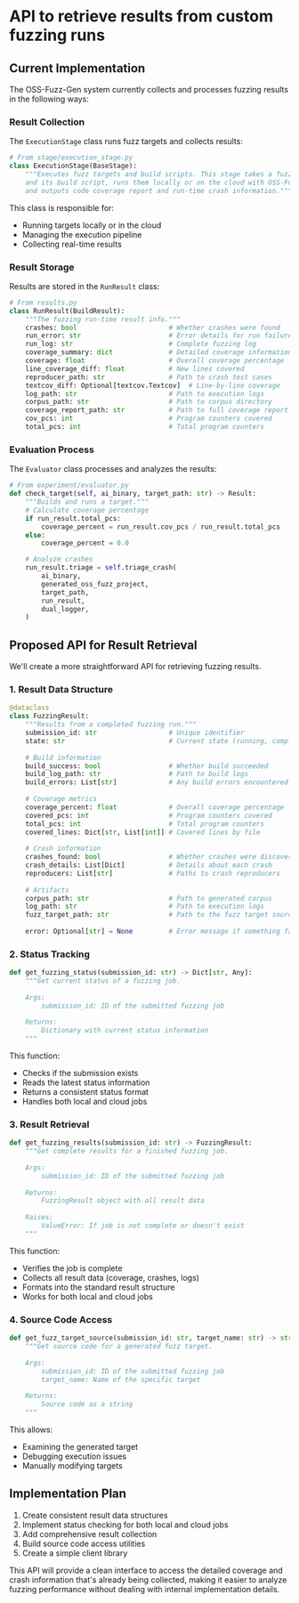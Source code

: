 # API to retrieve results from custom fuzzing runs

## Current Implementation

The OSS-Fuzz-Gen system currently collects and processes fuzzing results in the following ways:

### Result Collection
The `ExecutionStage` class runs fuzz targets and collects results:

```python
# From stage/execution_stage.py
class ExecutionStage(BaseStage):
    """Executes fuzz targets and build scripts. This stage takes a fuzz target
    and its build script, runs them locally or on the cloud with OSS-Fuzz infra,
    and outputs code coverage report and run-time crash information."""
```

This class is responsible for:
- Running targets locally or in the cloud
- Managing the execution pipeline
- Collecting real-time results

### Result Storage
Results are stored in the `RunResult` class:

```python
# From results.py
class RunResult(BuildResult):
    """The fuzzing run-time result info."""
    crashes: bool                       # Whether crashes were found
    run_error: str                      # Error details for run failures
    run_log: str                        # Complete fuzzing log
    coverage_summary: dict              # Detailed coverage information
    coverage: float                     # Overall coverage percentage
    line_coverage_diff: float           # New lines covered
    reproducer_path: str                # Path to crash test cases
    textcov_diff: Optional[textcov.Textcov]  # Line-by-line coverage
    log_path: str                       # Path to execution logs
    corpus_path: str                    # Path to corpus directory
    coverage_report_path: str           # Path to full coverage report
    cov_pcs: int                        # Program counters covered
    total_pcs: int                      # Total program counters
```

### Evaluation Process
The `Evaluator` class processes and analyzes the results:

```python
# From experiment/evaluator.py
def check_target(self, ai_binary, target_path: str) -> Result:
    """Builds and runs a target."""
    # Calculate coverage percentage
    if run_result.total_pcs:
        coverage_percent = run_result.cov_pcs / run_result.total_pcs
    else:
        coverage_percent = 0.0

    # Analyze crashes
    run_result.triage = self.triage_crash(
        ai_binary,
        generated_oss_fuzz_project,
        target_path,
        run_result,
        dual_logger,
    )
```

## Proposed API for Result Retrieval

We'll create a more straightforward API for retrieving fuzzing results.

### 1. Result Data Structure

```python
@dataclass
class FuzzingResult:
    """Results from a completed fuzzing run."""
    submission_id: str                  # Unique identifier
    state: str                          # Current state (running, completed, error)
    
    # Build information
    build_success: bool                 # Whether build succeeded
    build_log_path: str                 # Path to build logs
    build_errors: List[str]             # Any build errors encountered
    
    # Coverage metrics
    coverage_percent: float             # Overall coverage percentage
    covered_pcs: int                    # Program counters covered
    total_pcs: int                      # Total program counters
    covered_lines: Dict[str, List[int]] # Covered lines by file
    
    # Crash information
    crashes_found: bool                 # Whether crashes were discovered
    crash_details: List[Dict]           # Details about each crash
    reproducers: List[str]              # Paths to crash reproducers
    
    # Artifacts
    corpus_path: str                    # Path to generated corpus
    log_path: str                       # Path to execution logs
    fuzz_target_path: str               # Path to the fuzz target source
    
    error: Optional[str] = None         # Error message if something failed
```

### 2. Status Tracking

```python
def get_fuzzing_status(submission_id: str) -> Dict[str, Any]:
    """Get current status of a fuzzing job.
    
    Args:
        submission_id: ID of the submitted fuzzing job
        
    Returns:
        Dictionary with current status information
    """
```

This function:
- Checks if the submission exists
- Reads the latest status information
- Returns a consistent status format
- Handles both local and cloud jobs

### 3. Result Retrieval

```python
def get_fuzzing_results(submission_id: str) -> FuzzingResult:
    """Get complete results for a finished fuzzing job.
    
    Args:
        submission_id: ID of the submitted fuzzing job
        
    Returns:
        FuzzingResult object with all result data
        
    Raises:
        ValueError: If job is not complete or doesn't exist
    """
```

This function:
- Verifies the job is complete
- Collects all result data (coverage, crashes, logs)
- Formats into the standard result structure
- Works for both local and cloud jobs

### 4. Source Code Access

```python
def get_fuzz_target_source(submission_id: str, target_name: str) -> str:
    """Get source code for a generated fuzz target.
    
    Args:
        submission_id: ID of the submitted fuzzing job
        target_name: Name of the specific target
        
    Returns:
        Source code as a string
    """
```

This allows:
- Examining the generated target
- Debugging execution issues
- Manually modifying targets

## Implementation Plan

1. Create consistent result data structures
2. Implement status checking for both local and cloud jobs
3. Add comprehensive result collection
4. Build source code access utilities
5. Create a simple client library

This API will provide a clean interface to access the detailed coverage and crash information that's already being collected, making it easier to analyze fuzzing performance without dealing with internal implementation details.
